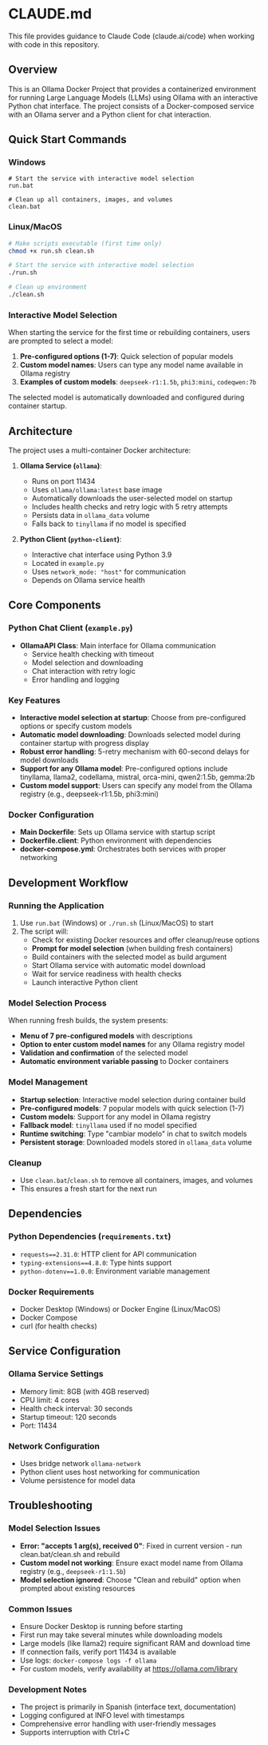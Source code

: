 # CLAUDE.md

This file provides guidance to Claude Code (claude.ai/code) when working with code in this repository.

## Overview

This is an Ollama Docker Project that provides a containerized environment for running Large Language Models (LLMs) using Ollama with an interactive Python chat interface. The project consists of a Docker-composed service with an Ollama server and a Python client for chat interaction.

## Quick Start Commands

### Windows
```batch
# Start the service with interactive model selection
run.bat

# Clean up all containers, images, and volumes
clean.bat
```

### Linux/MacOS
```bash
# Make scripts executable (first time only)
chmod +x run.sh clean.sh

# Start the service with interactive model selection
./run.sh

# Clean up environment
./clean.sh
```

### Interactive Model Selection

When starting the service for the first time or rebuilding containers, users are prompted to select a model:

1. **Pre-configured options (1-7)**: Quick selection of popular models
2. **Custom model names**: Users can type any model name available in Ollama registry
3. **Examples of custom models**: `deepseek-r1:1.5b`, `phi3:mini`, `codeqwen:7b`

The selected model is automatically downloaded and configured during container startup.

## Architecture

The project uses a multi-container Docker architecture:

1. **Ollama Service (`ollama`)**: 
   - Runs on port 11434
   - Uses `ollama/ollama:latest` base image
   - Automatically downloads the user-selected model on startup
   - Includes health checks and retry logic with 5 retry attempts
   - Persists data in `ollama_data` volume
   - Falls back to `tinyllama` if no model is specified

2. **Python Client (`python-client`)**:
   - Interactive chat interface using Python 3.9
   - Located in `example.py`
   - Uses `network_mode: "host"` for communication
   - Depends on Ollama service health

## Core Components

### Python Chat Client (`example.py`)
- **OllamaAPI Class**: Main interface for Ollama communication
  - Service health checking with timeout
  - Model selection and downloading
  - Chat interaction with retry logic
  - Error handling and logging

### Key Features
- **Interactive model selection at startup**: Choose from pre-configured options or specify custom models
- **Automatic model downloading**: Downloads selected model during container startup with progress display
- **Robust error handling**: 5-retry mechanism with 60-second delays for model downloads
- **Support for any Ollama model**: Pre-configured options include tinyllama, llama2, codellama, mistral, orca-mini, qwen2:1.5b, gemma:2b
- **Custom model support**: Users can specify any model from the Ollama registry (e.g., deepseek-r1:1.5b, phi3:mini)

### Docker Configuration
- **Main Dockerfile**: Sets up Ollama service with startup script
- **Dockerfile.client**: Python environment with dependencies
- **docker-compose.yml**: Orchestrates both services with proper networking

## Development Workflow

### Running the Application
1. Use `run.bat` (Windows) or `./run.sh` (Linux/MacOS) to start
2. The script will:
   - Check for existing Docker resources and offer cleanup/reuse options
   - **Prompt for model selection** (when building fresh containers)
   - Build containers with the selected model as build argument
   - Start Ollama service with automatic model download
   - Wait for service readiness with health checks
   - Launch interactive Python client

### Model Selection Process
When running fresh builds, the system presents:
- **Menu of 7 pre-configured models** with descriptions
- **Option to enter custom model names** for any Ollama registry model
- **Validation and confirmation** of the selected model
- **Automatic environment variable passing** to Docker containers

### Model Management
- **Startup selection**: Interactive model selection during container build
- **Pre-configured models**: 7 popular models with quick selection (1-7)
- **Custom models**: Support for any model in Ollama registry
- **Fallback model**: `tinyllama` used if no model specified
- **Runtime switching**: Type "cambiar modelo" in chat to switch models
- **Persistent storage**: Downloaded models stored in `ollama_data` volume

### Cleanup
- Use `clean.bat`/`clean.sh` to remove all containers, images, and volumes
- This ensures a fresh start for the next run

## Dependencies

### Python Dependencies (`requirements.txt`)
- `requests==2.31.0`: HTTP client for API communication
- `typing-extensions==4.8.0`: Type hints support
- `python-dotenv==1.0.0`: Environment variable management

### Docker Requirements
- Docker Desktop (Windows) or Docker Engine (Linux/MacOS)
- Docker Compose
- curl (for health checks)

## Service Configuration

### Ollama Service Settings
- Memory limit: 8GB (with 4GB reserved)
- CPU limit: 4 cores
- Health check interval: 30 seconds
- Startup timeout: 120 seconds
- Port: 11434

### Network Configuration
- Uses bridge network `ollama-network`
- Python client uses host networking for communication
- Volume persistence for model data

## Troubleshooting

### Model Selection Issues
- **Error: "accepts 1 arg(s), received 0"**: Fixed in current version - run clean.bat/clean.sh and rebuild
- **Custom model not working**: Ensure exact model name from Ollama registry (e.g., `deepseek-r1:1.5b`)
- **Model selection ignored**: Choose "Clean and rebuild" option when prompted about existing resources

### Common Issues  
- Ensure Docker Desktop is running before starting
- First run may take several minutes while downloading models
- Large models (like llama2) require significant RAM and download time
- If connection fails, verify port 11434 is available
- Use logs: `docker-compose logs -f ollama`
- For custom models, verify availability at https://ollama.com/library

### Development Notes
- The project is primarily in Spanish (interface text, documentation)
- Logging configured at INFO level with timestamps
- Comprehensive error handling with user-friendly messages
- Supports interruption with Ctrl+C